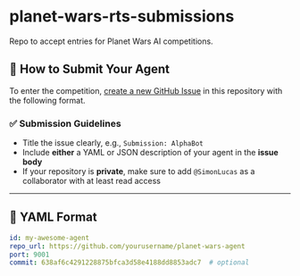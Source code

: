 # planet-wars-rts-submissions

Repo to accept entries for Planet Wars AI competitions.

## 🚀 How to Submit Your Agent

To enter the competition, [create a new GitHub Issue](../../issues/new) in this repository with the following format.

### ✅ Submission Guidelines

- Title the issue clearly, e.g., `Submission: AlphaBot`
- Include **either** a YAML or JSON description of your agent in the **issue body**
- If your repository is **private**, make sure to add `@SimonLucas` as a collaborator with at least read access

---

## 🔣 YAML Format

```yaml
id: my-awesome-agent
repo_url: https://github.com/yourusername/planet-wars-agent
port: 9001
commit: 638af6c4291228875bfca3d58e4188dd8853adc7  # optional
